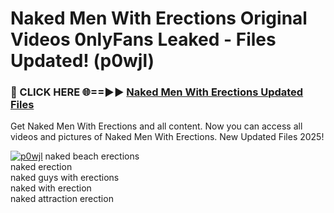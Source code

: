 # Naked Men With Erections Original Videos 0nlyFans Leaked - Files Updated! (p0wjl)

<h3>🔴 CLICK HERE 🌐==►► <a href="https://tinyurl.com/yckcrads" rel="nofollow">Naked Men With Erections Updated Files</a></h3>

Get Naked Men With Erections and all content. Now you can access all videos and pictures of Naked Men With Erections. New Updated Files 2025!

[![p0wjl](https://i.imgur.com/hpKpOFt.gif)](https://tinyurl.com/yckcrads)
naked beach erections<br>
naked erection<br>
naked guys with erections<br>
naked with erection<br>
naked attraction erection